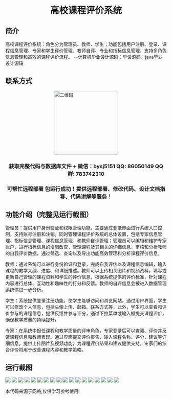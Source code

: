 <p><h1 align="center">高校课程评价系统</h1></p>

## 简介
高校课程评价系统：角色分为管理员、教师、学生；功能包括用户注册、登录、课程信息管理、专家和学生评价管理、教师自评、专业和指标信息管理，支持多角色信息管理和高效的课程评价流程。    --计算机毕业设计源码；毕设源码；java毕业设计源码


## 联系方式
<img src="https://bs-1329754181.cos.ap-shanghai.myqcloud.com/wx.jpg" alt="二维码" style="display: block; margin: 0 auto;" width="200px">
<p><h3 align="center">获取完整代码与数据库文件 + 微信：bysj5151 QQ: 86050149 QQ群: 783742310</h3></p>
<p><h3 align="center">可帮忙远程部署 包运行成功！提供远程部署、修改代码、设计文档指导、代码讲解等服务！</h3></p>

## 功能介绍（完整见运行截图）
管理员：提供用户身份验证和权限管理功能，主要通过登录界面进行系统入口控制，支持账号注册和注销。同时管理课程评价系统的总体设置，包括专家信息管理、指标信息管理、课程信息管理、和教师自评管理；管理员可以编辑和维护专家账户，进行指标信息的增删改查，管理课程及其相关的详细信息，审核和分析教师的自我评价数据，通过筛选、查询以及导出功能高效管理和分析课程评价信息。

教师：通过系统可以进行身份验证和登录，完成自我评估以及课程信息编辑，输入课程的教学大纲、进度、和详细描述。教师可以上传相关图片和视频资料，填写或更新自己管理的课程资料和学生的评价信息，根据系统提供的评价标准，针对课程内容进行总体、互动性和趣味性的打分和反馈。教师的自评信息会被进入数据管理系统供进一步分析。

学生：系统提供登录注册功能，使学生能够访问和浏览网站。通过用户界面，学生可以修改个人信息，包括头像上传、邮箱、联系方式等，此外，学生可以查看和评价参与的课程信息，提供反馈并参与评分，通过下拉菜单或输入框提交课程评价，确保教学质量的持续提升。

专家：在系统中担任课程和教学质量的评审角色，专家登录后可以查阅、评价并反馈课程信息和教师表现。通过界面提交评价报告，输入课程名称、评分、建议等详细信息，提供上传图片及视频功能，为课程评价结果和建议提供支持。专家们的综合评价将用于改善课程内容和教学策略。


## 运行截图
![](https://bs-1329754181.cos.ap-shanghai.myqcloud.com/ssm/CollegeCourseEvaluationSystem/img/001.jpg)
![](https://bs-1329754181.cos.ap-shanghai.myqcloud.com/ssm/CollegeCourseEvaluationSystem/img/002.jpg)
![](https://bs-1329754181.cos.ap-shanghai.myqcloud.com/ssm/CollegeCourseEvaluationSystem/img/003.jpg)
![](https://bs-1329754181.cos.ap-shanghai.myqcloud.com/ssm/CollegeCourseEvaluationSystem/img/004.jpg)
![](https://bs-1329754181.cos.ap-shanghai.myqcloud.com/ssm/CollegeCourseEvaluationSystem/img/005.jpg)
![](https://bs-1329754181.cos.ap-shanghai.myqcloud.com/ssm/CollegeCourseEvaluationSystem/img/006.jpg)
![](https://bs-1329754181.cos.ap-shanghai.myqcloud.com/ssm/CollegeCourseEvaluationSystem/img/007.jpg)
![](https://bs-1329754181.cos.ap-shanghai.myqcloud.com/ssm/CollegeCourseEvaluationSystem/img/008.jpg)
![](https://bs-1329754181.cos.ap-shanghai.myqcloud.com/ssm/CollegeCourseEvaluationSystem/img/009.jpg)
![](https://bs-1329754181.cos.ap-shanghai.myqcloud.com/ssm/CollegeCourseEvaluationSystem/img/010.jpg)
![](https://bs-1329754181.cos.ap-shanghai.myqcloud.com/ssm/CollegeCourseEvaluationSystem/img/011.jpg)
![](https://bs-1329754181.cos.ap-shanghai.myqcloud.com/ssm/CollegeCourseEvaluationSystem/img/012.jpg)
![](https://bs-1329754181.cos.ap-shanghai.myqcloud.com/ssm/CollegeCourseEvaluationSystem/img/013.jpg)
![](https://bs-1329754181.cos.ap-shanghai.myqcloud.com/ssm/CollegeCourseEvaluationSystem/img/014.jpg)
![](https://bs-1329754181.cos.ap-shanghai.myqcloud.com/ssm/CollegeCourseEvaluationSystem/img/015.jpg)
![](https://bs-1329754181.cos.ap-shanghai.myqcloud.com/ssm/CollegeCourseEvaluationSystem/img/016.jpg)
![](https://bs-1329754181.cos.ap-shanghai.myqcloud.com/ssm/CollegeCourseEvaluationSystem/img/017.jpg)
![](https://bs-1329754181.cos.ap-shanghai.myqcloud.com/ssm/CollegeCourseEvaluationSystem/img/018.jpg)

<p>本代码来源于网络,仅供学习参考使用!</p>
